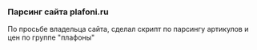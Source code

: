 ### Парсинг сайта plafoni.ru
По просьбе владельца сайта, сделал скрипт по парсингу артикулов и цен по группе "плафоны"
